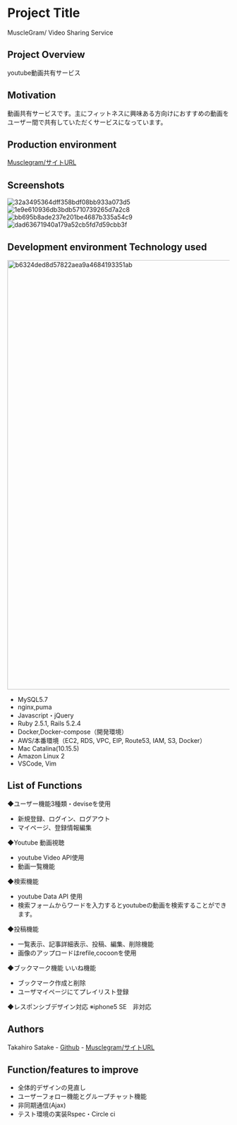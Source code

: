 # Project Title 
  MuscleGram/ Video Sharing Service
## Project Overview 
  youtube動画共有サービス
## Motivation
  動画共有サービスです。主にフィットネスに興味ある方向けにおすすめの動画をユーザー間で共有していただくサービスになっています。
## Production environment 
  [Musclegram/サイトURL](http://musclegram.online/)
## Screenshots 
 ![32a3495364dff358bdf08bb933a073d5](https://user-images.githubusercontent.com/65805662/95764116-fc515000-0cea-11eb-8951-5ff4b41692f5.jpg)
 ![1e9e610936db3bdb5710739265d7a2c8](https://user-images.githubusercontent.com/65805662/95764130-feb3aa00-0cea-11eb-853d-a169541fb743.jpg)
 ![bb695b8ade237e201be4687b335a54c9](https://user-images.githubusercontent.com/65805662/95764147-02473100-0ceb-11eb-9341-707e6d1abdb8.jpg)
 ![dad63671940a179a52cb5fd7d59cbb3f](https://user-images.githubusercontent.com/65805662/95764151-0410f480-0ceb-11eb-8b9d-3f7854f656c8.jpg)
## Development environment Technology used 
<img width="973" alt="b6324ded8d57822aea9a4684193351ab" src="https://user-images.githubusercontent.com/65805662/95767262-74ba1000-0cef-11eb-9a98-2d5610578126.png">

- MySQL5.7
- nginx,puma
- Javascript・jQuery
- Ruby 2.5.1, Rails 5.2.4
- Docker,Docker-compose（開発環境）
- AWS/本番環境（EC2, RDS, VPC, EIP, Route53, IAM, S3, Docker）
- Mac Catalina(10.15.5)
- Amazon Linux 2
- VSCode, Vim

## List of Functions
◆ユーザー機能3種類・deviseを使用
- 新規登録、ログイン、ログアウト
- マイページ、登録情報編集

◆Youtube 動画視聴
- youtube Video API使用
- 動画一覧機能

◆検索機能
- youtube Data API 使用 
- 検索フォームからワードを入力するとyoutubeの動画を検索することができます。

◆投稿機能
- 一覧表示、記事詳細表示、投稿、編集、削除機能
- 画像のアップロードはrefile,cocoonを使用

◆ブックマーク機能 いいね機能
- ブックマーク作成と削除
- ユーザマイページにてプレイリスト登録

◆レスポンシブデザイン対応 ※iphone5 SE　非対応

## Authors
  Takahiro Satake - [Github](https://github.com/takahirosatake)  - [Musclegram/サイトURL](http://musclegram.online/)
## Function/features to improve 
- 全体的デザインの見直し
- ユーザーフォロー機能とグループチャット機能
- 非同期通信(Ajax)
- テスト環境の実装Rspec・Circle ci 
